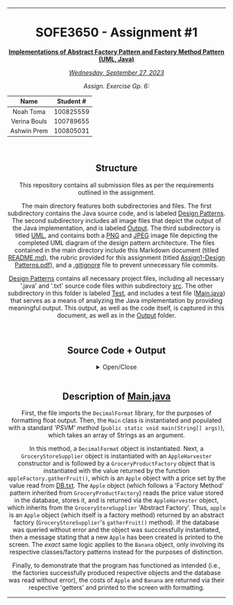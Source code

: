 <div align="center">
<hr>

# SOFE3650 - Assignment #1

<ins>**Implementations of Abstract Factory Pattern and Factory Method Pattern (UML, Java)**</ins>

<ins>*Wednesday, September 27, 2023*</ins>

*Assign. Exercise Gp. 6:*

|Name|Student #|
|:---:|:---:|
|Noah Toma|100825559|
|Verina Bouls|100789655|
|Ashwin Prem|100805031|

</div>
<br>

<div align="center">

## Structure

This repository contains all submission files as per the requirements outlined in the assignment.

The main directory features both subdirectories and files.  The first subdirectory contains the Java source code, and is labeled [Design Patterns](./Design%20Patterns/).  The second subdirectory includes all image files that depict the output of the Java implementation, and is labeled [Output](./Output/).  The third subdirectory is titled [UML](./UML/), and contains both a [PNG](./UML/UML.png) and [JPEG](./UML/UML.jpeg) image file depicting the completed UML diagram of the design pattern architecture.  The files contained in the main directory include this Markdown document (titled [README.md](./README.md)), the rubric provided for this assignment (titled [Assign1-Design Patterns.pdf](./Assign1-Design%20Patterns.pdf)), and a [.gitignore](./.gitignore) file to prevent unnecessary file commits.

[Design Patterns](./Design%20Patterns/) contains all necessary project files, including all necessary '.java' and '.txt' source code files within subdirectory [src](./Design%20Patterns/src/).  The other subdirectory in this folder is labeled [Test](./Design%20Patterns/Test/), and includes a test file ([Main.java](./Design%20Patterns/Test/Main.java)) that serves as a means of analyzing the Java implementation by providing meaningful output.  This output, as well as the code itself, is captured in this document, as well as in the [Output](./Output/) folder.

</div>
<br>

<div align="center">

## Source Code + Output

<details>
  <summary>Open/Close</summary>
  
  |*Main.java*: Source Code|*Main.java*: Output|
  |:---:|:---:|
  |![Java File](Output/Main_Class.JPG)|![Output](Output/Main_Output.JPG)|
  
  <ins>*Source Code as Text:*</ins>
  
  <div align="left">

  ```
  import java.text.DecimalFormat;
  
  public class Main 
  {
    public static void main(String[] args)
    {
        DecimalFormat df = new DecimalFormat("0.00");

        GroceryStoreSupplier appleFactory = new AppleHarvester();
        GroceryProductFactory apple = appleFactory.gatherFruit();

        System.out.println("\nA new apple was created");

        GroceryStoreSupplier bananaFactory = new BananaHarvester();
        GroceryProductFactory banana = bananaFactory.gatherFruit();

        System.out.println("\nA new banana was created\n");

        System.out.println("Apple's cost: $" + df.format(apple.getPrice()));
        System.out.println("Banana's cost: $" + df.format(banana.getPrice()));
    }
  }
```

</div>

<br>

## UML Diagram:

![UML Diagram](UML/UML.jpeg)

</details>

</div>
<br>

<div align="center">

## Description of [Main.java](./Design%20Patterns/Test/Main.java)

First, the file imports the `DecimalFormat` library, for the purposes of formatting float output.  Then, the `Main` class is instantiated and populated with a standard *'PSVM' method* (`public static void main(String[] args)`), which takes an array of Strings as an argument.  

In this method, a `DecimalFormat` object is instantiated.  Next, a `GroceryStoreSupplier` object is instantiated with an `AppleHarvester` constructor and is followed by a `GroceryProductFactory` object that is instantiated with the value returned by the function `appleFactory.gatherFruit()`, which is an `Apple` object with a price set by the value read from [DB.txt](./Design%20Patterns/src/DB.txt).  The `Apple` object (which follows a 'Factory Method' pattern inherited from `GroceryProductFactory`) reads the price value stored in the database, stores it, and is returned via the `AppleHarvester` object, which inherits from the `GroceryStoreSupplier` 'Abstract Factory'.  Thus, `apple` is an `Apple` object (which itself is a factory method) returned by an abstract factory (`GroceryStoreSupplier`'s `gatherFruit()` method).  If the database was queried without error and the object was succcessfully instantiated, then a message stating that a new `Apple` has been created is printed to the screen.  The *exact* same logic applies to the `Banana` object, only involving its respective classes/factory patterns instead for the purposes of distinction.

Finally, to demonstrate that the program has functioned as intended (i.e., the factories successfully produced respective objects and the database was read without error), the costs of `Apple` and `Banana` are returned via their respective 'getters' and printed to the screen with formatting.

</div>

<hr>